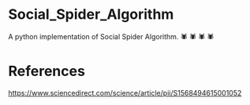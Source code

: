# Social_Spider_Algorithm
A python implementation of Social Spider Algorithm. :spider: :spider: :spider: :spider: 
# References
https://www.sciencedirect.com/science/article/pii/S1568494615001052
